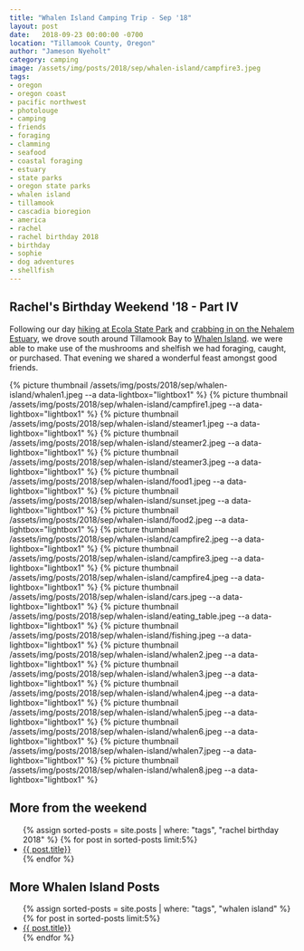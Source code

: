 ```yaml
---
title: "Whalen Island Camping Trip - Sep '18"
layout: post
date:   2018-09-23 00:00:00 -0700
location: "Tillamook County, Oregon"
author: "Jameson Nyeholt"
category: camping
image: /assets/img/posts/2018/sep/whalen-island/campfire3.jpeg
tags:
- oregon
- oregon coast
- pacific northwest
- photolouge
- camping
- friends
- foraging
- clamming
- seafood
- coastal foraging
- estuary
- state parks
- oregon state parks
- whalen island
- tillamook
- cascadia bioregion
- america
- rachel
- rachel birthday 2018
- birthday
- sophie
- dog adventures
- shellfish
---
```


## Rachel's Birthday Weekend '18 - Part IV 

Following our day [hiking at Ecola State Park](/hiking/2018/09/21/rachel-birthday-ecola-hiking.html) and [crabbing in on the Nehalem Estuary](/foraging/2018/09/21/rachel-birthday-crabbing.html), we drove south around Tillamook Bay to [Whalen Island](/wiki/cascadia/camping/whalen-island). <!--more-->   we were able to make use of the mushrooms and shelfish we had foraging, caught, or purchased.  That evening we shared a wonderful feast amongst good friends.

{% picture thumbnail /assets/img/posts/2018/sep/whalen-island/whalen1.jpeg --a data-lightbox="lightbox1" %}
{% picture thumbnail /assets/img/posts/2018/sep/whalen-island/campfire1.jpeg --a data-lightbox="lightbox1" %}
{% picture thumbnail /assets/img/posts/2018/sep/whalen-island/steamer1.jpeg --a data-lightbox="lightbox1" %}
{% picture thumbnail /assets/img/posts/2018/sep/whalen-island/steamer2.jpeg --a data-lightbox="lightbox1" %}
{% picture thumbnail /assets/img/posts/2018/sep/whalen-island/steamer3.jpeg --a data-lightbox="lightbox1" %}
{% picture thumbnail /assets/img/posts/2018/sep/whalen-island/food1.jpeg --a data-lightbox="lightbox1" %}
{% picture thumbnail /assets/img/posts/2018/sep/whalen-island/sunset.jpeg --a data-lightbox="lightbox1" %}
{% picture thumbnail /assets/img/posts/2018/sep/whalen-island/food2.jpeg --a data-lightbox="lightbox1" %}
{% picture thumbnail /assets/img/posts/2018/sep/whalen-island/campfire2.jpeg --a data-lightbox="lightbox1" %}
{% picture thumbnail /assets/img/posts/2018/sep/whalen-island/campfire3.jpeg --a data-lightbox="lightbox1" %}
{% picture thumbnail /assets/img/posts/2018/sep/whalen-island/campfire4.jpeg --a data-lightbox="lightbox1" %}
{% picture thumbnail /assets/img/posts/2018/sep/whalen-island/cars.jpeg --a data-lightbox="lightbox1" %}
{% picture thumbnail /assets/img/posts/2018/sep/whalen-island/eating_table.jpeg --a data-lightbox="lightbox1" %}
{% picture thumbnail /assets/img/posts/2018/sep/whalen-island/fishing.jpeg --a data-lightbox="lightbox1" %}
{% picture thumbnail /assets/img/posts/2018/sep/whalen-island/whalen2.jpeg --a data-lightbox="lightbox1" %}
{% picture thumbnail /assets/img/posts/2018/sep/whalen-island/whalen3.jpeg --a data-lightbox="lightbox1" %}
{% picture thumbnail /assets/img/posts/2018/sep/whalen-island/whalen4.jpeg --a data-lightbox="lightbox1" %}
{% picture thumbnail /assets/img/posts/2018/sep/whalen-island/whalen5.jpeg --a data-lightbox="lightbox1" %}
{% picture thumbnail /assets/img/posts/2018/sep/whalen-island/whalen6.jpeg --a data-lightbox="lightbox1" %}
{% picture thumbnail /assets/img/posts/2018/sep/whalen-island/whalen7.jpeg --a data-lightbox="lightbox1" %}
{% picture thumbnail /assets/img/posts/2018/sep/whalen-island/whalen8.jpeg --a data-lightbox="lightbox1" %}

## More from the weekend

<ul>
{% assign sorted-posts = site.posts | where: "tags", "rachel birthday 2018" 
    %}
    {% for post in sorted-posts limit:5%}
        <li>
        <a href="{{ post.url | prepend: site.baseurl }}">{{ post.title}}</a>
        </li>
    {% endfor %}
</ul>

## More Whalen Island Posts

<ul>
{% assign sorted-posts = site.posts | where: "tags", "whalen island" 
    %}
    {% for post in sorted-posts limit:5%}
        <li>
        <a href="{{ post.url | prepend: site.baseurl }}">{{ post.title}}</a>
        </li>
    {% endfor %}
</ul>
